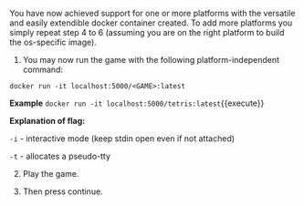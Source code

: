 You have now achieved support for one or more platforms with the versatile and easily extendible docker container created. To add more platforms you simply repeat step 4 to 6 (assuming you are on the right platform to build the os-specific image). 

1. You may now run the game with the following platform-independent command:

```docker run -it localhost:5000/<GAME>:latest```

**Example** `docker run -it localhost:5000/tetris:latest`{{execute}}

**Explanation of flag:**

```-i``` - interactive mode (keep stdin open even if not attached)

```-t``` - allocates a pseudo-tty

2. Play the game.

3. Then press continue.
